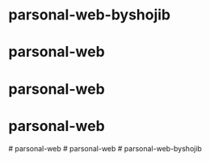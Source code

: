 # parsonal-web-byshojib
# parsonal-web
# parsonal-web
# parsonal-web
#   p a r s o n a l - w e b  
 #   p a r s o n a l - w e b  
 #   p a r s o n a l - w e b - b y s h o j i b  
 